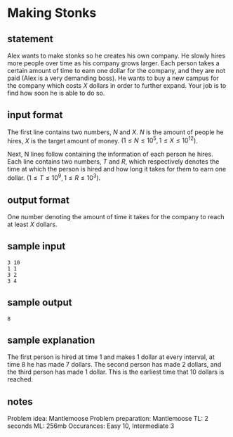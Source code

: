 # Making Stonks

## statement

Alex wants to make stonks so he creates his own company. He slowly hires more people over time as his company grows larger. Each person takes a certain amount of time to earn one dollar for the company, and they are not paid (Alex is a very demanding boss). He wants to buy a new campus for the company which costs $X$ dollars in order to further expand. Your job is to find how soon he is able to do so.

## input format

The first line contains two numbers, $N$ and $X$. $N$ is the amount of people he hires, $X$ is the target amount of money. $(1 \leq N \leq 10^5, 1 \leq X \leq 10^{12})$.

Next, N lines follow containing the information of each person he hires. Each line contains two numbers, $T$ and $R$, which respectively denotes the time at which the person is hired and how long it takes for them to earn one dollar. $(1 \leq T \leq 10^9, 1 \leq R \leq 10^3)$.

## output format

One number denoting the amount of time it takes for the company to reach at least $X$ dollars.


## sample input
```
3 10
1 1
3 2
3 4
```

## sample output
```
8
```

## sample explanation

The first person is hired at time 1 and makes 1 dollar at every interval, at time 8 he has made 7 dollars. The second person has made 2 dollars, and the third person has made 1 dollar. This is the earliest time that 10 dollars is reached.


## notes
Problem idea: Mantlemoose
Problem preparation: Mantlemoose
TL: 2 seconds
ML: 256mb
Occurances: Easy 10, Intermediate 3
